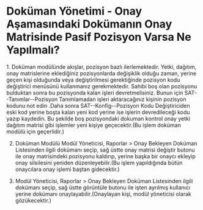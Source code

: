 # Doküman Yönetimi - Onay Aşamasındaki Dokümanın Onay Matrisinde Pasif Pozisyon Varsa Ne Yapılmalı?

1. Doküman modülünde akışlar, pozisyon bazlı ilerlemektedir. Yetki, dağıtım, onay matrislerine eklediğiniz pozisyonlarda değişiklik olduğu zaman, yerine geçen kişi olduğunda veya değiştirilmesi gerektiğinde pozisyon kodu değiştirici menüsünü kullanmanız gerekmektedir.
Sahibi boş olan pozisyonu bulduktan sonra bu pozisyonda kalan işleri devretmelisiniz. 
Bunun için SAT--Tanımlar--Pozisyon Tanımlamadan işleri aktaracağınız kişinin pozisyon kodunu not edin .Daha sonra SAT--Konfig--Pozisyon Kodu Değiştiriciden eski kod yerine boşta kalan yeni kod yerine ise işlerin devredileceği kodu yazıp kaydedin.
Bu şekilde boş pozisyondaki dokuman kontrol onay yetki dağıtım matrisi gibi işlemler yeni kişiye geçecektir.(Bu işlem doküman modülü için geçerlidir.)

2. Doküman Modülü Modül Yöneticisi, Raporlar > Onay Bekleyen Doküman Listesinden ilgili dokümanı seçip, sağ üstte onay matrisi değiştir butonu ile onay matrisindeki pozisyonu kaldırıp, yerine başka bir onaycı ekleyip onay silsilesini yeniden düzenleyebilir.(Bu işlem yapıldığında bütün onaycılara onay işlemi baştan gidecektir.)

3. Modül Yöneticisi, Raporlar > Onay Bekleyen Doküman Listesinden ilgili dokümanı seçip, sağ üstte görüntüle butonu ile işten ayrılmış kullanıcı yerine dokümanı onaylayabilir.(Onaylayan kişi, modül yöneticisi olarak gözükecektir.)
